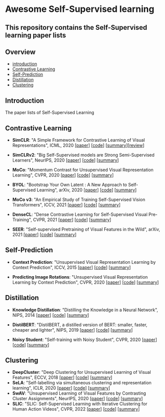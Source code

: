 # Awesome Self-Supervised learning

This repository contains the Self-Supervised learning paper lists
---

## Overview

- [introduction](#introduction)
- [Contrastive Learning](#Contrastive-Learning)
- [Self-Prediction](#Self-Prediction)
- [Distillation](#Distillation)
- [Clustering](#clustering)

## Introduction

The paper lists of Self-Supervised Learning



## Contrastive Learning
- **SimCLR**: "A Simple Framework for Contrastive Learning of Visual Representations", ICML, 2020 [[paper](https://arxiv.org/abs/2002.05709)] [[code](https://github.com/sthalles/SimCLR)] [[summary](summary/SimCLR.md)][[review](review/SimCLR.md)]

- **SimCLRv2**: "Big Self-Supervised models are Strong Semi-Supervised Learners", NeurIPS, 2020 [[paper](https://arxiv.org/abs/2006.10029v2)] [[code](https://github.com/google-research/simclr)] [[summary](summary/SimCLRv2.md)]

- **MoCo**: "Momentum Contrast for Unsupervised Visual Representation Learning", CVPR, 2020 [[paper](https://arxiv.org/abs/2104.02057)] [[code](https://github.com/facebookresearch/moco)] [[summary](summary/moco.md)]

- **BYOL**: "Bootstrap Your Own Latent : A New Approach to Self-Supervised Learning", arXiv, 2020 [[paper](https://arxiv.org/abs/2006.07733)] [[code](https://github.com/open-mmlab/mmselfsup)] [[summary](summary/BYOL.md)]

- **MoCo v3**: "An Empirical Study of Training Self-Supervised Vision Transformers", ICCV, 2021 [[paper](https://arxiv.org/pdf/2011.09157.pdf)] [[code](https://github.com/facebookresearch/moco-v3)] [[summary](summary/MoCo_v3.md)]

- **DenseCL**: "Dense Contrastive Learning for Self-Supervised Visual Pre-Training", CVPR, 2021 [[paper](https://arxiv.org/abs/1911.05722)] [[code](https://github.com/WXinlong/DenseCL)] [[summary](summary/MoCo.md)]

- **SEER**: "Self-supervised Pretraining of Visual Features in the Wild", arXiv, 2021 [[paper](https://arxiv.org/abs/2103.01988)] [[code](https://github.com/facebookresearch/vissl)] [[summary](summary/SEER.md)]

## Self-Prediction
- **Context Prediction**: "Unsupervised Visual Representation Learning by Context Prediction", ICCV, 2015 [[paper](https://arxiv.org/pdf/1505.05192.pdf)] [[code](https://github.com/open-mmlab/mmselfsup/tree/main/configs/selfsup/relative_loc)] [[summary](summary/Context_Prediction.md)]

- **Predicting Image Rotations**: "Unsupervised Visual Representation Learning by Context Prediction", CVPR, 2020 [[paper](https://arxiv.org/pdf/1803.07728.pdf)] [[code](https://github.com/gidariss/FeatureLearningRotNet)] [[summary](summary/Predicting_Image_Rotations.md)]

## Distillation
- **Knowledge Distillation**: "Distilling the Knowledge in a Neural Network", NIPS, 2014 [[paper](https://arxiv.org/pdf/1503.02531.pdf)] [[code](https://github.com/SforAiDl/KD_Lib)] [[summary](summary/Knowledge_Distillation.md)]
  
- **DistilBERT**: "DistilBERT, a distilled version of BERT: smaller, faster, cheaper and lighter", NIPS, 2019 [[paper](https://arxiv.org/pdf/1910.01108.pdf)] [[code](https://github.com/huggingface/transformers/blob/main/src/transformers/models/distilbert/modeling_distilbert.py)] [[summary](summary/DistilBERT.md)]

- **Noisy Student**: "Self-training with Noisy Student", CVPR, 2020 [[paper](https://arxiv.org/pdf/1911.04252.pdf)] [[code](https://github.com/google-research/noisystudent)] [[summary](summary/Noisy_Student.md)]

## Clustering
- **DeepCluster**: "Deep Clustering for Unsupervised Learning of Visual Features", ECCV, 2018 [[paper](https://arxiv.org/pdf/1807.05520.pdf)] [[code](https://github.com/facebookresearch/deepcluster)] [[summary](summary/DeepCluster.md)]
- **SeLA**: "Self-labelling via simultaneous clustering and representation learning", ICLR, 2020 [[paper](https://arxiv.org/abs/1911.05371)] [[code](https://github.com/yukimasano/self-label)] [[summary](summary/SeLA.md)]
- **SwAV**: "Unsupervised Learning of Visual Features by Contrasting Cluster Assignments", NeurIPS, 2020 [[paper](https://arxiv.org/abs/2006.09882)] [[code](https://github.com/facebookresearch/swav)] [[summary](summary/SwAV.md)]
- **SLIC**: "SLIC: Self-Supervised Learning with Iterative Clustering for Human Action Videos", CVPR, 2022 [[paper](https://arxiv.org/abs/2206.12534)] [[code](https://github.com/rvl-lab-utoronto/video_similarity_search)] [[summary](summary/SLIC.md)]

